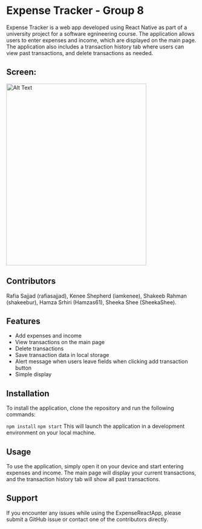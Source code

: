 # Expense Tracker - Group 8

Expense Tracker is a web app developed using React Native as part of a university project for a software egnineering course. The application allows users to enter expenses and income, which are displayed on the main page. The application also includes a transaction history tab where users can view past transactions, and delete transactions as needed.
## Screen:
<img src="https://i.imgur.com/v6uHStV.png" alt="Alt Text" width="370" height="480">

## Contributors
Rafia Sajjad (rafiasajjad), Kenee Shepherd (iamkenee), Shakeeb Rahman (shakeebur), Hamza Srhiri (Hamzas61), Sheeka Shee (SheekaShee).

## Features
- Add expenses and income
- View transactions on the main page
- Delete transactions
- Save transaction data in local storage
- Alert message when users leave fields when clicking add transaction button
- Simple display

## Installation
To install the application, clone the repository and run the following commands:

`npm install`
`npm start`
This will launch the application in a development environment on your local machine.

## Usage
To use the application, simply open it on your device and start entering expenses and income. The main page will display your current transactions, and the transaction history tab will show all past transactions. 

## Support
If you encounter any issues while using the ExpenseReactApp, please submit a GitHub issue or contact one of the contributors directly.





